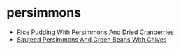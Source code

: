# persimmons

 * [Rice Pudding With Persimmons And Dried Cranberries](../../index/r/rice-pudding-with-persimmons-and-dried-cranberries-231122.json)
 * [Sauteed Persimmons And Green Beans With Chives](../../index/s/sauteed-persimmons-and-green-beans-with-chives-10631.json)
